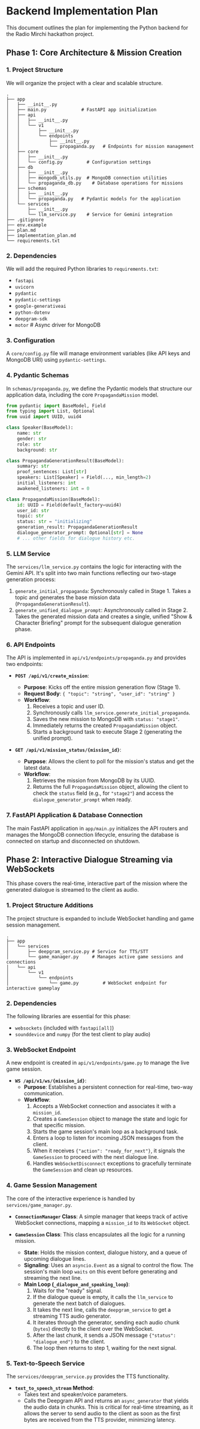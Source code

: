 # Backend Implementation Plan

This document outlines the plan for implementing the Python backend for the Radio Mirchi hackathon project.

## Phase 1: Core Architecture & Mission Creation

### 1. Project Structure

We will organize the project with a clear and scalable structure.

```
.
├── app
│   ├── __init__.py
│   ├── main.py             # FastAPI app initialization
│   ├── api
│   │   ├── __init__.py
│   │   └── v1
│   │       ├── __init__.py
│   │       └── endpoints
│   │           ├── __init__.py
│   │           └── propaganda.py   # Endpoints for mission management
│   ├── core
│   │   ├── __init__.py
│   │   └── config.py         # Configuration settings
│   ├── db
│   │   ├── __init__.py
│   │   ├── mongodb_utils.py  # MongoDB connection utilities
│   │   └── propaganda_db.py    # Database operations for missions
│   ├── schemas
│   │   ├── __init__.py
│   │   └── propaganda.py   # Pydantic models for the application
│   └── services
│       ├── __init__.py
│       └── llm_service.py    # Service for Gemini integration
├── .gitignore
├── env.example
├── plan.md
├── implementation_plan.md
└── requirements.txt
```

### 2. Dependencies

We will add the required Python libraries to `requirements.txt`:

*   `fastapi`
*   `uvicorn`
*   `pydantic`
*   `pydantic-settings`
*   `google-generativeai`
*   `python-dotenv`
*   `deepgram-sdk`
*   `motor` # Async driver for MongoDB

### 3. Configuration

A `core/config.py` file will manage environment variables (like API keys and MongoDB URI) using `pydantic-settings`.

### 4. Pydantic Schemas

In `schemas/propaganda.py`, we define the Pydantic models that structure our application data, including the core `PropagandaMission` model.

```python
from pydantic import BaseModel, Field
from typing import List, Optional
from uuid import UUID, uuid4

class Speaker(BaseModel):
    name: str
    gender: str
    role: str
    background: str

class PropagandaGenerationResult(BaseModel):
    summary: str
    proof_sentences: List[str]
    speakers: List[Speaker] = Field(..., min_length=2)
    initial_listeners: int
    awakened_listeners: int = 0

class PropagandaMission(BaseModel):
    id: UUID = Field(default_factory=uuid4)
    user_id: str
    topic: str
    status: str = "initializing"
    generation_result: PropagandaGenerationResult
    dialogue_generator_prompt: Optional[str] = None
    # ... other fields for dialogue history etc.
```

### 5. LLM Service

The `services/llm_service.py` contains the logic for interacting with the Gemini API. It's split into two main functions reflecting our two-stage generation process:

1.  `generate_initial_propaganda`: Synchronously called in Stage 1. Takes a topic and generates the base mission data (`PropagandaGenerationResult`).
2.  `generate_unified_dialogue_prompt`: Asynchronously called in Stage 2. Takes the generated mission data and creates a single, unified "Show & Character Briefing" prompt for the subsequent dialogue generation phase.

### 6. API Endpoints

The API is implemented in `api/v1/endpoints/propaganda.py` and provides two endpoints:

*   **`POST /api/v1/create_mission`**:
    *   **Purpose**: Kicks off the entire mission generation flow (Stage 1).
    *   **Request Body**: `{ "topic": "string", "user_id": "string" }`
    *   **Workflow**:
        1.  Receives a topic and user ID.
        2.  Synchronously calls `llm_service.generate_initial_propaganda`.
        3.  Saves the new mission to MongoDB with `status: "stage1"`.
        4.  Immediately returns the created `PropagandaMission` object.
        5.  Starts a background task to execute Stage 2 (generating the unified prompt).

*   **`GET /api/v1/mission_status/{mission_id}`**:
    *   **Purpose**: Allows the client to poll for the mission's status and get the latest data.
    *   **Workflow**:
        1.  Retrieves the mission from MongoDB by its UUID.
        2.  Returns the full `PropagandaMission` object, allowing the client to check the `status` field (e.g., for `"stage2"`) and access the `dialogue_generator_prompt` when ready.

### 7. FastAPI Application & Database Connection

The main FastAPI application in `app/main.py` initializes the API routers and manages the MongoDB connection lifecycle, ensuring the database is connected on startup and disconnected on shutdown.
## Phase 2: Interactive Dialogue Streaming via WebSockets

This phase covers the real-time, interactive part of the mission where the generated dialogue is streamed to the client as audio.

### 1. Project Structure Additions

The project structure is expanded to include WebSocket handling and game session management.

```
.
├── app
│   └── services
│       ├── deepgram_service.py # Service for TTS/STT
│       └── game_manager.py     # Manages active game sessions and connections
│   └── api
│       └── v1
│           └── endpoints
│               └── game.py         # WebSocket endpoint for interactive gameplay
```

### 2. Dependencies

The following libraries are essential for this phase:

*   `websockets` (included with `fastapi[all]`)
*   `sounddevice` and `numpy` (for the test client to play audio)

### 3. WebSocket Endpoint

A new endpoint is created in `api/v1/endpoints/game.py` to manage the live game session.

*   **`WS /api/v1/ws/{mission_id}`**:
    *   **Purpose**: Establishes a persistent connection for real-time, two-way communication.
    *   **Workflow**:
        1.  Accepts a WebSocket connection and associates it with a `mission_id`.
        2.  Creates a `GameSession` object to manage the state and logic for that specific mission.
        3.  Starts the game session's main loop as a background task.
        4.  Enters a loop to listen for incoming JSON messages from the client.
        5.  When it receives `{"action": "ready_for_next"}`, it signals the `GameSession` to proceed with the next dialogue line.
        6.  Handles `WebSocketDisconnect` exceptions to gracefully terminate the `GameSession` and clean up resources.

### 4. Game Session Management

The core of the interactive experience is handled by `services/game_manager.py`.

*   **`ConnectionManager` Class**: A simple manager that keeps track of active WebSocket connections, mapping a `mission_id` to its `WebSocket` object.

*   **`GameSession` Class**: This class encapsulates all the logic for a running mission.
    *   **State**: Holds the mission context, dialogue history, and a queue of upcoming dialogue lines.
    *   **Signaling**: Uses an `asyncio.Event` as a signal to control the flow. The session's main loop `waits` on this event before generating and streaming the next line.
    *   **Main Loop (`_dialogue_and_speaking_loop`)**:
        1.  Waits for the "ready" signal.
        2.  If the dialogue queue is empty, it calls the `llm_service` to generate the next batch of dialogues.
        3.  It takes the next line, calls the `deepgram_service` to get a streaming TTS audio generator.
        4.  It iterates through the generator, sending each audio chunk (`bytes`) directly to the client over the WebSocket.
        5.  After the last chunk, it sends a JSON message `{"status": "dialogue_end"}` to the client.
        6.  The loop then returns to step 1, waiting for the next signal.

### 5. Text-to-Speech Service

The `services/deepgram_service.py` provides the TTS functionality.

*   **`text_to_speech_stream` Method**:
    *   Takes text and speaker/voice parameters.
    *   Calls the Deepgram API and returns an `async_generator` that yields the audio data in chunks. This is critical for real-time streaming, as it allows the server to send audio to the client as soon as the first bytes are received from the TTS provider, minimizing latency.